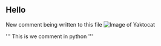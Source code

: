 ## Hello 

New comment being written to this file
![Image of Yaktocat](https://octodex.github.com/images/yaktocat.png)

'''
This is we comment in python
'''
